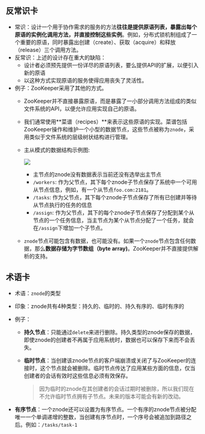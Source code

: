 
## 反常识卡
- 常识：设计一个用于协作需求的服务的方法**往往是提供原语列表，暴露出每个原语的实例化调用方法，并直接控制这些实例**。例如，分布式锁机制组成了一个重要的原语，同时暴露出创建（create）、获取（acquire）和释放（release）三个调用方法。
- 反常识：上述的设计存在重大的缺陷：
	- 设计者必须预先提供一份详尽的原语列表，要么提供API的扩展，以便引入新的原语
	- 以这种方式实现原语的服务使得应用丧失了灵活性。
- 例子：ZooKeeper采用了其他的方式。
	- ZooKeeper并不直接暴露原语，而是暴露了一小部分调用方法组成的类似文件系统的API，以便允许应用实现自己的原语。
	- 我们通常使用**菜谱（recipes）**来表示这些原语的实现。菜谱包括ZooKeeper操作和维护一个小型的数据节点，这些节点被称为`znode`，采用类似于文件系统的层级树状结构进行管理。
	- 主从模式的数据结构示例图:

		![][image-1]

		- 主节点的znode没有数据表示当前还没有选举出主节点
		- `/workers`: 作为父节点，其下每个znode子节点保存了系统中一个可用从节点信息，例如，有一个从节点`foo.com:2181`。
		- `/tasks`: 作为父节点，其下每个znode子节点保存了所有已创建并等待从节点执行的任务的信息
		- `/assign`: 作为父节点，其下的每个znode子节点保存了分配到某个从节点的一个任务信息，当主节点为某个从节点分配了一个任务，就会在`/assign`下增加一个子节点。
	- `znode`节点可能包含有数据，也可能没有。如果一个`znode`节点包含任何数据，那么**数据存储为字节数组（byte array)**。ZooKeeper并不直接提供解析的支持。


## 术语卡
- 术语：`znode`的类型
- 印象：znode共有4种类型：持久的、临时的、持久有序的、临时有序的
- 例子：
	- **持久节点**：只能通过`delete`来进行删除。持久类型的znode保存的数据，即使znode的创建者不再属于应用系统时，数据也可以保存下来而不会丢失。
	- **临时节点**：当创建该znode节点的客户端崩溃或关闭了与ZooKeeper的连接时，这个节点就会被删除。临时节点传达了应用某些方面的信息，仅当创建者的会话有效时这些信息必须有效保存。

		> 因为临时的znode在其创建者的会话过期时被删除，所以我们现在不允许临时节点拥有子节点。未来的版本可能会有新的改动。

- **有序节点**：一个znode还可以设置为有序节点。一个有序的znode节点被分配唯一一个单调递增的整数，当创建有序节点时，一个序号会被追加到路径之后。例如：`/tasks/task-1`


[image-1]:	http://static.thomson.com/zookeeper/zk-node-tree-structure.png